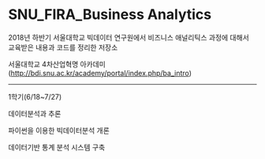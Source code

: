# SNU_FIRA_Business Analytics

2018년 하반기 서울대학교 빅데이터 연구원에서 비즈니스 애널리틱스 과정에 대해서 교육받은 내용과 코드를 정리한 저장소

서울대학교 4차산업혁명 아카데미 (http://bdi.snu.ac.kr/academy/portal/index.php/ba_intro)

---------------------------------------------------------------------------------------------
1학기(6/18~7/27)

데이터분석과 추론

파이썬을 이용한 빅데이터분석 개론

데이터기반 통계 분석 시스템 구축
